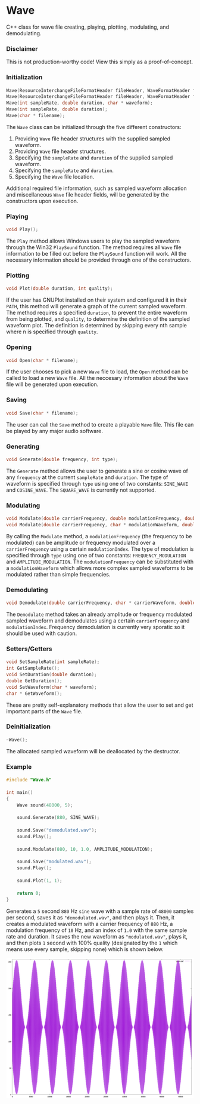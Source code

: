 # Wave
C++ class for wave file creating, playing, plotting, modulating, and demodulating. 

### Disclaimer
This is not production-worthy code! View this simply as a proof-of-concept.

### Initialization
```C++
Wave(ResourceInterchangeFileFormatHeader fileHeader, WaveFormatHeader formatHeader, WaveDataHeader dataHeader, char * waveform);
Wave(ResourceInterchangeFileFormatHeader fileHeader, WaveFormatHeader formatHeader, WaveDataHeader dataHeader);
Wave(int sampleRate, double duration, char * waveform);
Wave(int sampleRate, double duration);
Wave(char * filename);
```
The `Wave` class can be initialized through the five different constructors:

1. Providing `Wave` file header structures with the supplied sampled waveform.
2. Providing `Wave` file header structures.
3. Specifying the `sampleRate` and `duration` of the supplied sampled waveform.
4. Specifying the `sampleRate` and `duration`.
5. Specifying the `Wave` file location.

Additional required file information, such as sampled waveform allocation and miscellaneous `Wave` file header fields, will be generated by the constructors upon execution.

### Playing
```C++
void Play();
```
The `Play` method allows Windows users to play the sampled waveform through the Win32 `PlaySound` function. The method requires all `Wave` file information to be filled out before the `PlaySound` function will work. All the necessary information should be provided through one of the constructors.


### Plotting
```C++
void Plot(double duration, int quality);
```
If the user has GNUPlot installed on their system and configured it in their `PATH`, this method will generate a graph of the current sampled waveform. The method requires a specified  `duration`, to prevent the entire waveform from being plotted, and `quality`, to determine the definition of the sampled waveform plot. The definition is determined by skipping every nth sample where n is specified through `quality`.

### Opening
```C++
void Open(char * filename);
```
If the user chooses to pick a new `Wave` file to load, the `Open` method can be called to load a new `Wave` file. All the neccesary information about the `Wave` file will be generated upon execution.

### Saving
```C++
void Save(char * filename);
```
The user can call the `Save` method to create a playable `Wave` file. This file can be played by any major audio software.

### Generating 
```C++
void Generate(double frequency, int type);
```
The `Generate` method allows the user to generate a sine or cosine wave of any `frequency` at the current `sampleRate` and `duration`. The type of waveform is specified through `type` using one of two constants: `SINE_WAVE` and `COSINE_WAVE`. The `SQUARE_WAVE` is currently not supported.

### Modulating
```C++
void Modulate(double carrierFrequency, double modulationFrequency, double modulationIndex, int type);
void Modulate(double carrierFrequency, char * modulationWaveform, double modulationIndex, int type);
```
By calling the `Modulate` method, a `modulationFrequency` (the frequency to be modulated) can be amplitude or frequency modulated over a `carrierFrequency` using a certain `modulationIndex`. The type of modulation is specified through `type` using one of two constants: `FREQUENCY_MODULATION` and `AMPLITUDE_MODULATION`. The `modulationFrequency` can be substituted with a `modulationWaveform` which allows more complex sampled waveforms to be modulated rather than simple frequencies.

### Demodulating
```C++
void Demodulate(double carrierFrequency, char * carrierWaveform, double modulationIndex, int type);
```
The `Demodulate` method takes an already amplitude or frequency modulated sampled waveform and demodulates using a certain `carrierFrequency` and `modulationIndex`. Frequency demodulation is currently very sporatic so it should be used with caution.

### Setters/Getters
```C++
void SetSampleRate(int sampleRate);
int GetSampleRate();
void SetDuration(double duration);
double GetDuration();
void SetWaveform(char * waveform);
char * GetWaveform();
```
These are pretty self-explanatory methods that allow the user to set and get important parts of the `Wave` file.

### Deinitialization
```C++
~Wave();
```
The allocated sampled waveform will be deallocated by the destructor. 

### Example
```C++
#include "Wave.h"

int main()
{
	Wave sound(48000, 5);

	sound.Generate(880, SINE_WAVE);

	sound.Save("demodulated.wav");
	sound.Play();

	sound.Modulate(880, 10, 1.0, AMPLITUDE_MODULATION);

	sound.Save("modulated.wav");
	sound.Play();

	sound.Plot(1, 1);

	return 0;
}
```
Generates a `5` second `880` Hz `sine` wave with a sample rate of `48000` samples per second, saves it as `"demodulated.wav"`, and then plays it. Then, it creates a modulated waveform with a carrier frequency of `880` Hz, a modulation frequency of `10` Hz, and an index of `1.0` with the same sample rate and duration. It saves the new waveform as `"modulated.wav"`, plays it, and then plots `1` second with 100% quality (designated by the `1` which means use every sample, skipping none) which is shown below.

![Modulated Waveform](https://raw.githubusercontent.com/RobertDurfee/Wave/master/Modulated.png)
